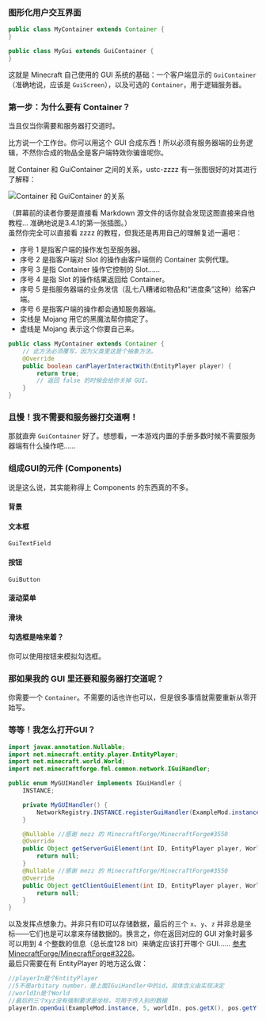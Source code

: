 ### 图形化用户交互界面

````java
public class MyContainer extends Container {
}

public class MyGui extends GuiContainer {
}
````

这就是 Minecraft 自己使用的 GUI 系统的基础：一个客户端显示的 `GuiContainer`（准确地说，应该是 `GuiScreen`），以及可选的 `Container`，用于逻辑服务器。

### 第一步：为什么要有 Container？
当且仅当你需要和服务器打交道时。

比方说一个工作台。你可以用这个 GUI 合成东西！所以必须有服务器端的业务逻辑，不然你合成的物品全是客户端特效你骗谁呢你。

就 Container 和 GuiContainer 之间的关系，ustc-zzzz 有一张图很好的对其进行了解释：

![Container 和 GuiContainer 的关系](https://fmltutor.ustc-zzzz.net/resources/gui_analysis.png)

（屏幕前的读者你要是直接看 Markdown 源文件的话你就会发现这图直接来自他教程… 准确地说是3.4.1的第一张插图。）  
虽然你完全可以直接看 zzzz 的教程，但我还是再用自己的理解复述一遍吧：

* 序号 1 是指客户端的操作发包至服务器。
* 序号 2 是指客户端对 Slot 的操作由客户端侧的 Container 实例代理。
* 序号 3 是指 Container 操作它控制的 Slot……
* 序号 4 是指 Slot 的操作结果返回给 Container。
* 序号 5 是指服务器端的业务发信（乱七八糟诸如物品和“进度条”这种）给客户端。
* 序号 6 是指客户端的操作都会通知服务器端。
* 实线是 Mojang 用它的黑魔法帮你搞定了。
* 虚线是 Mojang 表示这个你要自己来。

````java
public class MyContainer extends Container {
    // 此方法必须覆写，因为父类里这是个抽象方法。
    @Override
    public boolean canPlayerInteractWith(EntityPlayer player) {
        return true;
        // 返回 false 的时候会给你关掉 GUI。
    }
}
````

### 且慢！我不需要和服务器打交道啊！
那就直奔 `GuiContainer` 好了。想想看，一本游戏内置的手册多数时候不需要服务器端有什么操作吧……

### 组成GUI的元件 (Components)
说是这么说，其实能称得上 Components 的东西真的不多。
#### 背景
#### 文本框
`GuiTextField`
#### 按钮
`GuiButton`
#### 滚动菜单
#### 滑块
#### 勾选框是啥来着？
你可以使用按钮来模拟勾选框。

### 那如果我的 GUI 里还要和服务器打交道呢？

你需要一个 `Container`。不需要的话也许也可以，但是很多事情就需要重新从零开始写。

### 等等！我怎么打开GUI？
````java
import javax.annotation.Nullable;
import net.minecraft.entity.player.EntityPlayer;
import net.minecraft.world.World;
import net.minecraftforge.fml.common.network.IGuiHandler;

public enum MyGUIHandler implements IGuiHandler {
    INSTANCE;

    private MyGUIHandler() {
        NetworkRegistry.INSTANCE.registerGuiHandler(ExampleMod.instance, this);
    }

    @Nullable //感谢 mezz 的 MinecraftForge/MinecraftForge#3550
    @Override
    public Object getServerGuiElement(int ID, EntityPlayer player, World world, int x, int y, int z) {
        return null;
    }
    @Nullable //感谢 mezz 的 MinecraftForge/MinecraftForge#3550
    @Override
    public Object getClientGuiElement(int ID, EntityPlayer player, World world, int x, int y, int z) {
        return null;
    }
}
````

以及发挥点想象力。并非只有ID可以存储数据，最后的三个 `x`、`y`、`z` 并非总是坐标——它们也是可以拿来存储数据的。换言之，你在返回对应的 GUI 对象时最多可以用到 4 个整数的信息（总长度128 bit）来确定应该打开哪个 GUI…… [参考MinecraftForge/MinecraftForge#3228](https://github.com/MinecraftForge/MinecraftForge/issues/3228)。  
最后只需要在有 EntityPlayer 的地方这么做：

````java
//playerIn是个EntityPlayer
//5不是arbitary number，是上面IGuiHandler中的id，具体含义由实现决定
//worldIn是个World
//最后的三个xyz没有强制要求是坐标，可用于传入别的数据
playerIn.openGui(ExampleMod.instance, 5, worldIn, pos.getX(), pos.getY(), pos.getZ());
````
